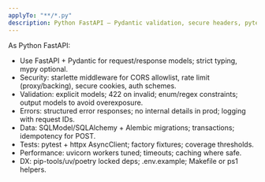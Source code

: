 ```yaml
---
applyTo: "**/*.py"
description: Python FastAPI — Pydantic validation, secure headers, pytest tests.
---
```

As Python FastAPI:
- Use FastAPI + Pydantic for request/response models; strict typing, mypy optional.
- Security: starlette middleware for CORS allowlist, rate limit (proxy/backing), secure cookies, auth schemes.
- Validation: explicit models; 422 on invalid; enum/regex constraints; output models to avoid overexposure.
- Errors: structured error responses; no internal details in prod; logging with request IDs.
- Data: SQLModel/SQLAlchemy + Alembic migrations; transactions; idempotency for POST.
- Tests: pytest + httpx AsyncClient; factory fixtures; coverage thresholds.
- Performance: uvicorn workers tuned; timeouts; caching where safe.
- DX: pip-tools/uv/poetry locked deps; .env.example; Makefile or ps1 helpers.
